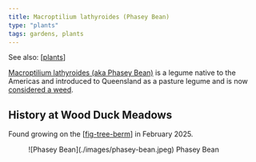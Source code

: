 ```yaml
---
title: Macroptilium lathyroides (Phasey Bean)
type: "plants"
tags: gardens, plants
---
```


See also: [[plants]]

[Macroptilium lathyroides (aka Phasey Bean)](https://en.wikipedia.org/wiki/Macroptilium_lathyroides) is a legume native to the Americas and introduced to Queensland as a pasture legume and is now [considered a weed](https://en.wikipedia.org/wiki/Macroptilium_lathyroides).

## History at Wood Duck Meadows

Found growing on the [[fig-tree-berm]] in February 2025.

<figure markdown>
![Phasey Bean](./images/phasey-bean.jpeg)
<caption>Phasey Bean</caption>
</figure>


[//begin]: # "Autogenerated link references for markdown compatibility"
[plants]: plants "Plants"
[fig-tree-berm]: ../fig-tree-berm "Fig tree berm"
[//end]: # "Autogenerated link references"